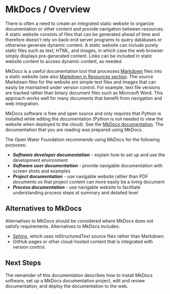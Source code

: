# MkDocs / Overview

There is often a need to create an integrated static website to organize documentation or other content
and provide navigation between resources.
A static website consists of files that can be generated ahead of time and therefore doesn’t
rely on back-end server programs to query databases or otherwise generate dynamic content.
A static website can include purely static files such as text, HTML, and images,
in which case the web browser simply displays pre-generated content.
Links can be included in static website content to access dynamic content, as needed.

MkDocs is a useful documentation tool that processes [Markdown](https://en.wikipedia.org/wiki/Markdown) files into a static website
(see also [Markdown in Resources section](resources.md).
The source Markdown files for the website are simple text files and images that can easily be maintained under version control.
For example, text file versions are tracked rather than binary document files such as Microsoft Word.
This approach works well for many documents that benefit from navigation and web integration.

MkDocs software is free and open source and only requires that Python is installed while editing the documentation
(Python is not needed to view the website when deployed to the cloud).
See the [MkDocs documentation](http://www.mkdocs.org/).
The documentation that you are reading was prepared using MkDocs.

The Open Water Foundation recommends using MkDocs for the following purposes:

*   ***Software developer documentation*** - explain how to set up and use the development environment
*   ***Software user documentation*** - provide navigable documentation with screen shots and examples
*   ***Project documentation*** - use navigable website rather than PDF documents so that project content can more easily be a living document
*   ***Process documentation*** - use navigable website to facilitate understanding process steps at summary and detailed level

## Alternatives to MkDocs

Alternatives to MkDocs should be considered where MkDocs does not satisfy requirements.
Alternatives to MkDocs includes:

*   [Sphinx](https://en.wikipedia.org/wiki/Sphinx_(documentation_generator)), which uses reStructuredText source files rather than Markdown.
*   GitHub pages or other cloud-hosted content that is integrated with version control.


## Next Steps

The remainder of this documentation describes how to install MkDocs software, set up a MkDocs documentation project,
edit and review documentation, and deploy the documentation to the web.
